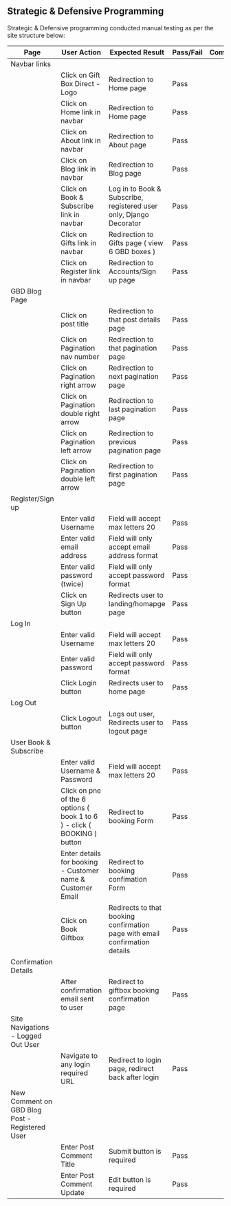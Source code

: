 ## Strategic & Defensive Programming

Strategic & Defensive programming conducted manual testing as per the site structure below:

| Page | User Action | Expected Result | Pass/Fail | Comments |
| --- | --- | --- | --- | --- |
| Navbar links | | | | |
| | Click on Gift Box Direct - Logo | Redirection to Home page | Pass | |
| | Click on Home link in navbar | Redirection to Home page | Pass | |
| | Click on About link in navbar | Redirection to About page | Pass | |
| | Click on Blog link in navbar | Redirection to Blog page | Pass | |
| | Click on Book & Subscribe link in navbar | Log in to Book & Subscribe, registered user only,  Django Decorator | Pass | |
| | Click on Gifts link in navbar | Redirection to Gifts page ( view 6 GBD boxes )| Pass | |
| | Click on Register link in navbar | Redirection to Accounts/Sign up page | Pass | |
| GBD Blog Page | | | | |
| | Click on post title | Redirection to that post details page | Pass | |
| | Click on Pagination nav number | Redirection to that pagination page | Pass | |
| | Click on Pagination right arrow | Redirection to next pagination page | Pass | |
| | Click on Pagination double right arrow | Redirection to last pagination page | Pass | |
| | Click on Pagination left arrow | Redirection to previous pagination page | Pass | |
| | Click on Pagination double left arrow | Redirection to first pagination page | Pass | |
| Register/Sign up | | | | |
| | Enter valid Username | Field will accept max letters 20 | Pass | |
| | Enter valid email address | Field will only accept email address format | Pass | |
| | Enter valid password (twice) | Field will only accept password format | Pass | |
| | Click on Sign Up button | Redirects user to landing/homapge page | Pass |
| Log In | | | | |
| | Enter valid Username | Field will accept max letters 20 | Pass | |
| | Enter valid password | Field will only accept password format | Pass | |
| | Click Login button | Redirects user to home page | Pass | |
| Log Out | | | | |
| | Click Logout button | Logs out user, Redirects user to logout page | Pass |
| User Book & Subscribe | | | | |
| | Enter valid Username & Password | Field will accept max letters 20 | Pass | |
| | Click on pne of the 6 options ( book 1 to 6 ) - click ( BOOKING ) button | Redirect to booking Form | Pass | |
| | Enter details for booking - Customer name & Customer Email | Redirect to booking confimation Form | Pass | |
| | Click on Book Giftbox | Redirects to that booking confirmation page with email confirmation details | Pass | |
| Confirmation Details | | | | |
| | After confirmation email sent to user | Redirect to giftbox booking confirmation page | Pass | |
| Site Navigations - Logged Out User | | | | |
| | Navigate to any login required URL | Redirect to login page, redirect back after login | Pass | |
| New Comment on GBD Blog Post - Registered User | | | | |
| | Enter Post Comment Title | Submit button is required | Pass | |
| | Enter Post Comment Update | Edit button is required | Pass | |




